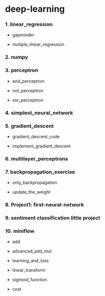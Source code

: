 # deep-learning


### 1. linear_regression

+ gapminder

+ mutiple_linear_regression

### 2. numpy

### 3. perceptron

+ and_perceptron

+ not_perceptron

+ xor_perceptron

### 4. simplest_neural_network

### 5. gradient_descent

+ gradient_descent_code

+ implement_gradient_descent

### 6. multilayer_perceptrons

### 7. backpropagation_exercise

+ only_backpropagation

+ update_the_weight

### 8. Project1: first-neural-network

### 9. sentiment classification little project

### 10. miniflow

+ add

+ advanced_add_mul

+ learning_and_loss

+ linear_transform

+ sigmoid_function

+ cost
